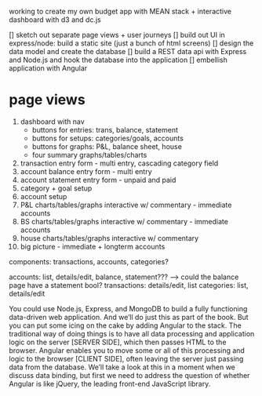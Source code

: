 working to create my own budget app with MEAN stack + interactive dashboard with d3 and dc.js


[] sketch out separate page views + user journeys
[] build out UI in express/node: build a static site (just a bunch of html screens)
[] design the data model and create the database
[] build a REST data api with Express and Node.js and hook the database into the application
[] embellish application with Angular



page views
============

1. dashboard with nav
    - buttons for entries: trans, balance, statement
    - buttons for setups: categories/goals, accounts
    - buttons for graphs: P&L, balance sheet, house
    - four summary graphs/tables/charts
2. transaction entry form - multi entry, cascading category field
3. account balance entry form - multi entry
4. account statement entry form - unpaid and paid
5. category + goal setup
6. account setup
7. P&L charts/tables/graphs interactive w/ commentary - immediate accounts
8. BS charts/tables/graphs interactive w/ commentary - immediate accounts
9. house charts/tables/graphs interactive w/ commentary
10. big picture - immediate + longterm accounts



components: transactions, accounts, categories?

accounts: list, details/edit, balance, statement??? --> could the balance page have a statement bool?
transactions: details/edit, list
categories: list, details/edit


You could use Node.js, Express, and MongoDB to build a fully functioning data-driven web application. And we’ll do just this as part of the book. But you can put some icing on the cake by adding Angular to the stack. The traditional way of doing things is to have all data processing and application logic on the server [SERVER SIDE], which then passes HTML to the browser. Angular enables you to move some or all of this processing and logic to the browser [CLIENT SIDE], often leaving the server just passing data from the database. We’ll take a look at this in a moment when we discuss data binding, but first we need to address the question of whether Angular is like jQuery, the leading front-end JavaScript library.
